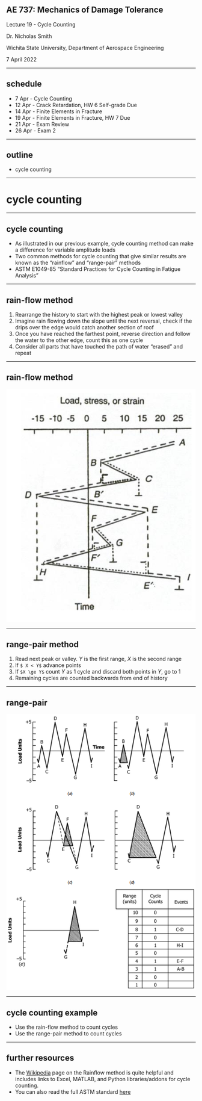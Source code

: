 ## AE 737: Mechanics of Damage Tolerance
Lecture 19 - Cycle Counting

Dr. Nicholas Smith

Wichita State University, Department of Aerospace Engineering

7 April 2022

----
## schedule

- 7 Apr - Cycle Counting
- 12 Apr - Crack Retardation, HW 6 Self-grade Due
- 14 Apr - Finite Elements in Fracture
- 19 Apr - Finite Elements in Fracture, HW 7 Due
- 21 Apr - Exam Review
- 26 Apr - Exam 2

----
## outline

<!-- vim-markdown-toc GFM -->

* cycle counting

<!-- vim-markdown-toc -->

---
# cycle counting

----
## cycle counting

-   As illustrated in our previous example, cycle counting method can make a difference for variable amplitude loads
-   Two common methods for cycle counting that give similar results are known as the “rainflow” and “range-pair” methods
-   ASTM E1049-85 “Standard Practices for Cycle Counting in Fatigue Analysis”

----
## rain-flow method

1.  Rearrange the history to start with the highest peak or lowest valley
2.  Imagine rain flowing down the slope until the next reversal, check if the drips over the edge would catch another section of roof
3.  Once you have reached the farthest point, reverse direction and follow the water to the other edge, count this as one cycle
4.  Consider all parts that have touched the path of water “erased” and repeat

----
## rain-flow method

![](../images/rainflow.png) <!-- .element width="40%" -->

----
## range-pair method

1.  Read next peak or valley. *Y* is the first range, *X* is the second range
2.  If `$ X < Y$` advance points
3.  If `$X \ge Y$` count *Y* as 1 cycle and discard both points in *Y*, go to 1
4.  Remaining cycles are counted backwards from end of history

----
## range-pair

![](../images/range-pair.png) <!-- .element width="30%" -->

----
## cycle counting example

-   Use the rain-flow method to count cycles
-   Use the range-pair method to count cycles


----
## further resources

-   The [Wikipedia](https://en.wikipedia.org/wiki/Rainflow-counting_algorithm) page on the Rainflow method is quite helpful and includes links to Excel, MATLAB, and Python libraries/addons for cycle counting.
-   You can also read the full ASTM standard [here](../classdocs/E1049.4269.pdf)
